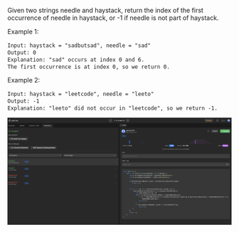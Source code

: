 Given two strings needle and haystack, return the index of the first occurrence of needle in haystack, or -1 if needle is not part of haystack.



Example 1:
```
Input: haystack = "sadbutsad", needle = "sad"
Output: 0
Explanation: "sad" occurs at index 0 and 6.
The first occurrence is at index 0, so we return 0.
```
Example 2:

```
Input: haystack = "leetcode", needle = "leeto"
Output: -1
Explanation: "leeto" did not occur in "leetcode", so we return -1.
```

![Screenshot 2023-03-28 at 20.43.35.png](Screenshot%202023-03-28%20at%2020.43.35.png)